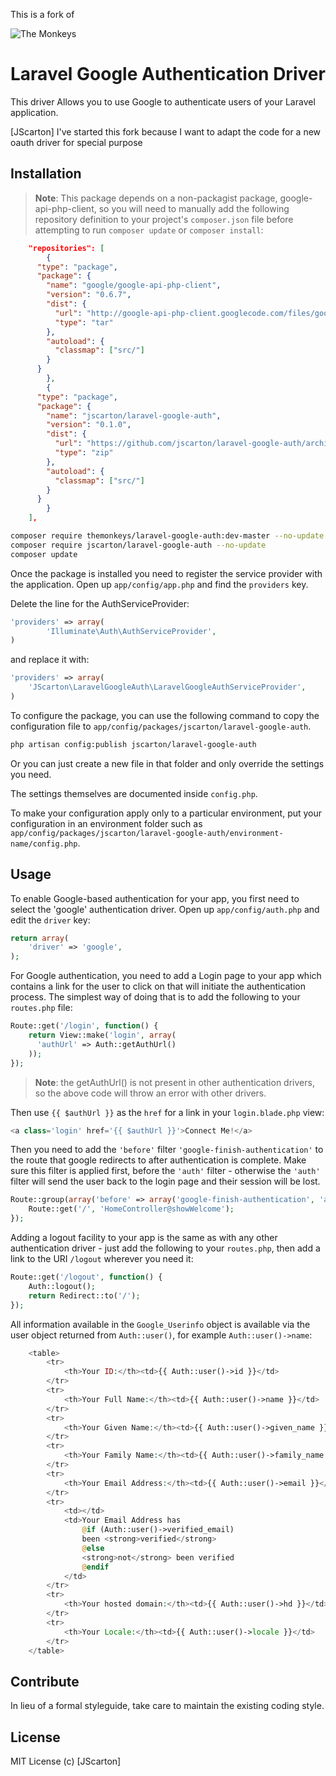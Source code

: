 This is a fork of

![The Monkeys](http://www.themonkeys.com.au/img/monkey_logo.png)

Laravel Google Authentication Driver
====================================

This driver Allows you to use Google to authenticate users of your Laravel application.

[JScarton] I've started this fork because I want to adapt the code for a new oauth driver for special purpose


Installation
------------
> **Note**: This package depends on a non-packagist package, google-api-php-client, so you will need to manually add
  the following repository definition to your project's `composer.json` file before attempting to run `composer update`
  or `composer install`:


```json
	"repositories": [
		{
      "type": "package",
      "package": {
        "name": "google/google-api-php-client",
        "version": "0.6.7",
        "dist": {
          "url": "http://google-api-php-client.googlecode.com/files/google-api-php-client-0.6.7.tar.gz",
          "type": "tar"
        },
        "autoload": {
          "classmap": ["src/"]
        }
      }
		},
		{
      "type": "package",
      "package": {
        "name": "jscarton/laravel-google-auth",
        "version": "0.1.0",
        "dist": {
          "url": "https://github.com/jscarton/laravel-google-auth/archive/master.zip",
          "type": "zip"
        },
        "autoload": {
          "classmap": ["src/"]
        }
      }
		}
	],
```

```bash
composer require themonkeys/laravel-google-auth:dev-master --no-update
composer require jscarton/laravel-google-auth --no-update
composer update
```

Once the package is installed you need to register the service provider with the application. Open up
`app/config/app.php` and find the `providers` key.

Delete the line for the AuthServiceProvider:

```php
'providers' => array(
		'Illuminate\Auth\AuthServiceProvider',
)
```

and replace it with:

```php
'providers' => array(
    'JScarton\LaravelGoogleAuth\LaravelGoogleAuthServiceProvider',
)
```

To configure the package, you can use the following command to copy the configuration file to
`app/config/packages/jscarton/laravel-google-auth`.

```sh
php artisan config:publish jscarton/laravel-google-auth
```

Or you can just create a new file in that folder and only override the settings you need.

The settings themselves are documented inside `config.php`.

To make your configuration apply only to a particular environment, put your configuration in an environment folder such
as `app/config/packages/jscarton/laravel-google-auth/environment-name/config.php`.

Usage
-----

To enable Google-based authentication for your app, you first need to select the 'google' authentication driver. Open
up `app/config/auth.php` and edit the `driver` key:

```php
return array(
	'driver' => 'google',
);
```

For Google authentication, you need to add a Login page to your app which contains a link for the user to click on that
will initiate the authentication process. The simplest way of doing that is to add the following to your `routes.php`
file:

```php
Route::get('/login', function() {
    return View::make('login', array(
      'authUrl' => Auth::getAuthUrl()
    ));
});
```

> **Note**: the getAuthUrl() is not present in other authentication drivers, so the above code will throw an error with
  other drivers.

Then use `{{ $authUrl }}` as the `href` for a link in your `login.blade.php` view:

```php
<a class='login' href='{{ $authUrl }}'>Connect Me!</a>
```

Then you need to add the `'before'` filter `'google-finish-authentication'` to the route that google redirects to after
authentication is complete. Make sure this filter is applied first, before the `'auth'` filter - otherwise the `'auth'`
filter will send the user back to the login page and their session will be lost.

```php
Route::group(array('before' => array('google-finish-authentication', 'auth')), function() {
    Route::get('/', 'HomeController@showWelcome');
});
```

Adding a logout facility to your app is the same as with any other authentication driver - just add the following to
your `routes.php`, then add a link to the URI `/logout` wherever you need it:

```php
Route::get('/logout', function() {
    Auth::logout();
    return Redirect::to('/');
});
```

All information available in the `Google_Userinfo` object is available via the user object returned from `Auth::user()`,
for example `Auth::user()->name`:

```php
    <table>
        <tr>
            <th>Your ID:</th><td>{{ Auth::user()->id }}</td>
        </tr>
        <tr>
            <th>Your Full Name:</th><td>{{ Auth::user()->name }}</td>
        </tr>
        <tr>
            <th>Your Given Name:</th><td>{{ Auth::user()->given_name }}</td>
        </tr>
        <tr>
            <th>Your Family Name:</th><td>{{ Auth::user()->family_name }}</td>
        </tr>
        <tr>
            <th>Your Email Address:</th><td>{{ Auth::user()->email }}</td>
        </tr>
        <tr>
            <td></td>
            <td>Your Email Address has
                @if (Auth::user()->verified_email)
                been <strong>verified</strong>
                @else
                <strong>not</strong> been verified
                @endif
            </td>
        </tr>
        <tr>
            <th>Your hosted domain:</th><td>{{ Auth::user()->hd }}</td>
        </tr>
        <tr>
            <th>Your Locale:</th><td>{{ Auth::user()->locale }}</td>
        </tr>
    </table>
```

Contribute
----------

In lieu of a formal styleguide, take care to maintain the existing coding style.

License
-------

MIT License
(c) [JScarton]
